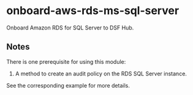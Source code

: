 # onboard-aws-rds-ms-sql-server
Onboard Amazon RDS for SQL Server to DSF Hub.

## Notes
There is one prerequisite for using this module:
1. A method to create an audit policy on the RDS SQL Server instance.

See the corresponding example for more details.